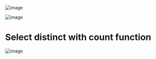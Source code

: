 ![image](https://user-images.githubusercontent.com/60442877/205424354-bb5bce4c-84fa-477b-bf37-c448c51deac5.png)

![image](https://user-images.githubusercontent.com/60442877/205424450-9fa1dbe9-3377-4933-8e71-119f60ee0424.png)

# Select distinct with count function

![image](https://user-images.githubusercontent.com/60442877/205424628-b898154b-f3e0-480e-b780-1b1035e0609f.png)
